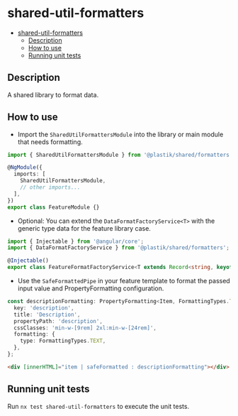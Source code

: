 # shared-util-formatters

- [shared-util-formatters](#shared-util-formatters)
  - [Description](#description)
  - [How to use](#how-to-use)
  - [Running unit tests](#running-unit-tests)

## Description

A shared library to format data.

## How to use

- Import the `SharedUtilFormattersModule` into the library or main module that needs formatting.

```typescript
import { SharedUtilFormattersModule } from '@plastik/shared/formatters';

@NgModule({
  imports: [
    SharedUtilFormattersModule,
    // other imports...
  ],
})
export class FeatureModule {}
```

- Optional: You can extend the `DataFormatFactoryService<T>` with the generic type data for the feature library case.

```typescript
import { Injectable } from '@angular/core';
import { DataFormatFactoryService } from '@plastik/shared/formatters';

@Injectable()
export class FeatureFormatFactoryService<T extends Record<string, keyof T>> extends DataFormatFactoryService<T> {}
```

- Use the `SafeFormattedPipe` in your feature template to format the passed input value and PropertyFormatting configuration.

```typescript
const descriptionFormatting: PropertyFormatting<Item, FormattingTypes.TEXT> = {
  key: 'description',
  title: 'Description',
  propertyPath: 'description',
  cssClasses: 'min-w-[9rem] 2xl:min-w-[24rem]',
  formatting: {
    type: FormattingTypes.TEXT,
  },
};
```

```html
<div [innerHTML]="item | safeFormatted : descriptionFormatting"></div>
```

## Running unit tests

Run `nx test shared-util-formatters` to execute the unit tests.

